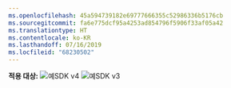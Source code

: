 ```yaml
---
ms.openlocfilehash: 45a594739182e69777666355c52986336b5176cb
ms.sourcegitcommit: fa6e775dcf95a4253ad854796f5906f33af05a42
ms.translationtype: HT
ms.contentlocale: ko-KR
ms.lasthandoff: 07/16/2019
ms.locfileid: "68230502"
---
```

<Token>**적용 대상:** ![예](../media/yes.png)SDK v4 ![예](../media/yes.png)SDK v3 </Token>
